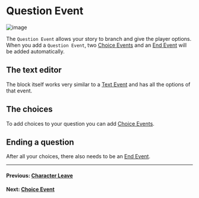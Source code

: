 # Question Event
![image](./Images/Event_Question.PNG)

The `Question Event` allows your story to branch and give the player options. 
When you add a `Question Event`, two [Choice Events](./011.md) and an [End Event](./013.md) will be added automatically.

## The text editor
The block itself works very similar to a [Text Event](./000.md) and has all the options of that event.

## The choices
To add choices to your question you can add [Choice Events](./011.md). 

## Ending a question
After all your choices, there also needs to be an [End Event](./013.md).

---------------------------------------
#### Previous: [Character Leave](./002)
#### Next: [Choice Event](./011)